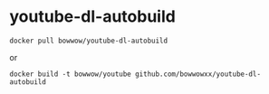 # youtube-dl-autobuild

```
docker pull bowwow/youtube-dl-autobuild
```
or
```
docker build -t bowwow/youtube github.com/bowwowxx/youtube-dl-autobuild
```

